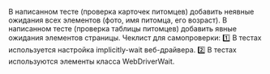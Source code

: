 В написанном тесте (проверка карточек питомцев) добавить неявные ожидания всех элементов (фото, имя питомца, его возраст).
В написанном тесте (проверка таблицы питомцев) добавить явные ожидания элементов страницы.
Чеклист для самопроверки:
1️⃣ В тестах используется настройка implicitly-wait веб-драйвера.
2️⃣ В тестах используются элементы класса WebDriverWait.
